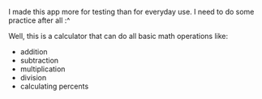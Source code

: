 I made this app more for testing than for everyday use. I need to do some practice after all :^ 

Well, this is a calculator that can do all basic math operations like:
- addition
- subtraction
- multiplication
- division
- calculating percents
